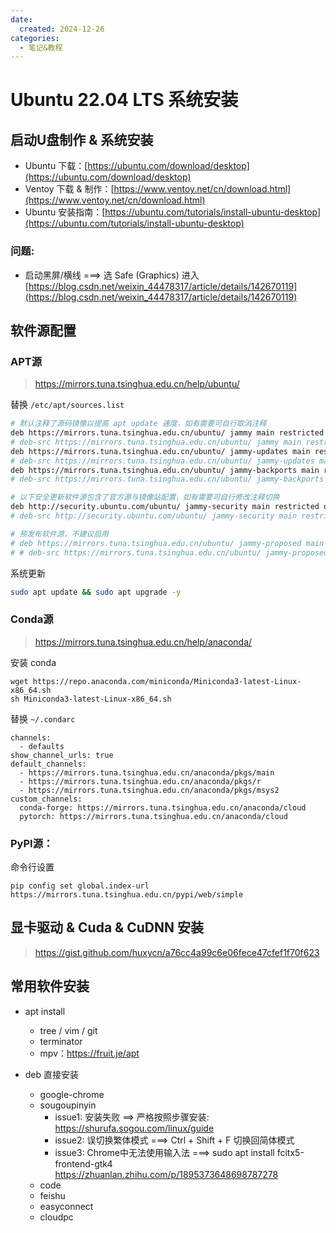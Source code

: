 ```yaml
---
date:
  created: 2024-12-26
categories:
  - 笔记&教程
---
```



# Ubuntu 22.04 LTS 系统安装


## 启动U盘制作 & 系统安装

- Ubuntu 下载：[https://ubuntu.com/download/desktop](https://ubuntu.com/download/desktop)
- Ventoy 下载 & 制作：[https://www.ventoy.net/cn/download.html](https://www.ventoy.net/cn/download.html)
- Ubuntu 安装指南：[https://ubuntu.com/tutorials/install-ubuntu-desktop](https://ubuntu.com/tutorials/install-ubuntu-desktop)

### 问题:

- 启动黑屏/横线 ===> 选 Safe (Graphics) 进入 [https://blog.csdn.net/weixin_44478317/article/details/142670119](https://blog.csdn.net/weixin_44478317/article/details/142670119)


## 软件源配置

### APT源

> https://mirrors.tuna.tsinghua.edu.cn/help/ubuntu/

替换 `/etc/apt/sources.list`

```bash
# 默认注释了源码镜像以提高 apt update 速度，如有需要可自行取消注释
deb https://mirrors.tuna.tsinghua.edu.cn/ubuntu/ jammy main restricted universe multiverse
# deb-src https://mirrors.tuna.tsinghua.edu.cn/ubuntu/ jammy main restricted universe multiverse
deb https://mirrors.tuna.tsinghua.edu.cn/ubuntu/ jammy-updates main restricted universe multiverse
# deb-src https://mirrors.tuna.tsinghua.edu.cn/ubuntu/ jammy-updates main restricted universe multiverse
deb https://mirrors.tuna.tsinghua.edu.cn/ubuntu/ jammy-backports main restricted universe multiverse
# deb-src https://mirrors.tuna.tsinghua.edu.cn/ubuntu/ jammy-backports main restricted universe multiverse

# 以下安全更新软件源包含了官方源与镜像站配置，如有需要可自行修改注释切换
deb http://security.ubuntu.com/ubuntu/ jammy-security main restricted universe multiverse
# deb-src http://security.ubuntu.com/ubuntu/ jammy-security main restricted universe multiverse

# 预发布软件源，不建议启用
# deb https://mirrors.tuna.tsinghua.edu.cn/ubuntu/ jammy-proposed main restricted universe multiverse
# # deb-src https://mirrors.tuna.tsinghua.edu.cn/ubuntu/ jammy-proposed main restricted universe multiverse
```

系统更新

```bash
sudo apt update && sudo apt upgrade -y
```

### Conda源

> https://mirrors.tuna.tsinghua.edu.cn/help/anaconda/

安装 conda

```
wget https://repo.anaconda.com/miniconda/Miniconda3-latest-Linux-x86_64.sh
sh Miniconda3-latest-Linux-x86_64.sh
```

替换 `~/.condarc`

```
channels:
  - defaults
show_channel_urls: true
default_channels:
  - https://mirrors.tuna.tsinghua.edu.cn/anaconda/pkgs/main
  - https://mirrors.tuna.tsinghua.edu.cn/anaconda/pkgs/r
  - https://mirrors.tuna.tsinghua.edu.cn/anaconda/pkgs/msys2
custom_channels:
  conda-forge: https://mirrors.tuna.tsinghua.edu.cn/anaconda/cloud
  pytorch: https://mirrors.tuna.tsinghua.edu.cn/anaconda/cloud
```

### PyPI源：

命令行设置

```
pip config set global.index-url https://mirrors.tuna.tsinghua.edu.cn/pypi/web/simple
```


## 显卡驱动 & Cuda & CuDNN 安装

> https://gist.github.com/huxycn/a76cc4a99c6e06fece47cfef1f70f623


## 常用软件安装

- apt install
  - tree / vim / git
  - terminator
  - mpv：https://fruit.je/apt

- deb 直接安装
  - google-chrome
  - sougoupinyin
    - issue1: 安装失败 ==> 严格按照步骤安装: https://shurufa.sogou.com/linux/guide
    - issue2: 误切换繁体模式 ===> Ctrl + Shift + F 切换回简体模式
    - issue3: Chrome中无法使用输入法 ===> sudo apt install fcitx5-frontend-gtk4 https://zhuanlan.zhihu.com/p/1895373648698787278
  - code
  - feishu
  - easyconnect
  - cloudpc




